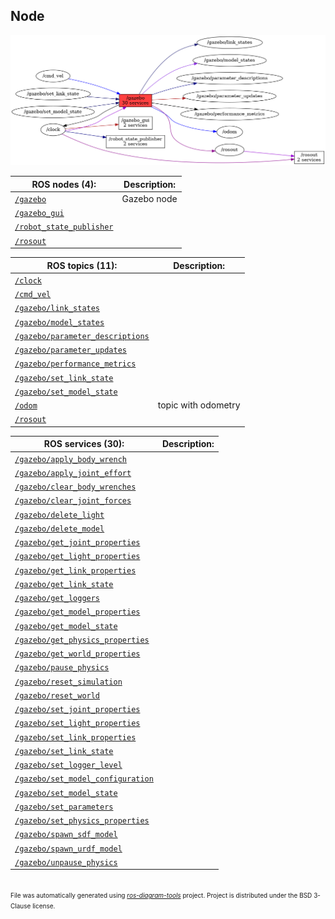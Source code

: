 <!--
File was automatically generated using 'ros-diagram-tools' project.
Project is distributed under the BSD 3-Clause license.
-->

## Node

[![/gazebo](n__gazebo.png "/gazebo")](n__gazebo.png)

                
| ROS nodes (4): | Description: |
| ----------------------------------- | ------------ |
| [`/gazebo`](n__gazebo.html) | Gazebo node |
| [`/gazebo_gui`](n__gazebo_gui.html) |  |
| [`/robot_state_publisher`](n__robot_state_publisher.html) |  |
| [`/rosout`](n__rosout.html) |  |

| ROS topics (11): | Description: |
| ----------------------------------- | ------------ |
| [`/clock`](t__clock.html) |  |
| [`/cmd_vel`](t__cmd_vel.html) |  |
| [`/gazebo/link_states`](t__gazebo_link_states.html) |  |
| [`/gazebo/model_states`](t__gazebo_model_states.html) |  |
| [`/gazebo/parameter_descriptions`](t__gazebo_parameter_descriptions.html) |  |
| [`/gazebo/parameter_updates`](t__gazebo_parameter_updates.html) |  |
| [`/gazebo/performance_metrics`](t__gazebo_performance_metrics.html) |  |
| [`/gazebo/set_link_state`](t__gazebo_set_link_state.html) |  |
| [`/gazebo/set_model_state`](t__gazebo_set_model_state.html) |  |
| [`/odom`](t__odom.html) | topic with odometry |
| [`/rosout`](t__rosout.html) |  |

| ROS services (30): | Description: |
| ----------------------------------- | ------------ |
| [`/gazebo/apply_body_wrench`](s__gazebo_apply_body_wrench.html) |  |
| [`/gazebo/apply_joint_effort`](s__gazebo_apply_joint_effort.html) |  |
| [`/gazebo/clear_body_wrenches`](s__gazebo_clear_body_wrenches.html) |  |
| [`/gazebo/clear_joint_forces`](s__gazebo_clear_joint_forces.html) |  |
| [`/gazebo/delete_light`](s__gazebo_delete_light.html) |  |
| [`/gazebo/delete_model`](s__gazebo_delete_model.html) |  |
| [`/gazebo/get_joint_properties`](s__gazebo_get_joint_properties.html) |  |
| [`/gazebo/get_light_properties`](s__gazebo_get_light_properties.html) |  |
| [`/gazebo/get_link_properties`](s__gazebo_get_link_properties.html) |  |
| [`/gazebo/get_link_state`](s__gazebo_get_link_state.html) |  |
| [`/gazebo/get_loggers`](s__gazebo_get_loggers.html) |  |
| [`/gazebo/get_model_properties`](s__gazebo_get_model_properties.html) |  |
| [`/gazebo/get_model_state`](s__gazebo_get_model_state.html) |  |
| [`/gazebo/get_physics_properties`](s__gazebo_get_physics_properties.html) |  |
| [`/gazebo/get_world_properties`](s__gazebo_get_world_properties.html) |  |
| [`/gazebo/pause_physics`](s__gazebo_pause_physics.html) |  |
| [`/gazebo/reset_simulation`](s__gazebo_reset_simulation.html) |  |
| [`/gazebo/reset_world`](s__gazebo_reset_world.html) |  |
| [`/gazebo/set_joint_properties`](s__gazebo_set_joint_properties.html) |  |
| [`/gazebo/set_light_properties`](s__gazebo_set_light_properties.html) |  |
| [`/gazebo/set_link_properties`](s__gazebo_set_link_properties.html) |  |
| [`/gazebo/set_link_state`](s__gazebo_set_link_state.html) |  |
| [`/gazebo/set_logger_level`](s__gazebo_set_logger_level.html) |  |
| [`/gazebo/set_model_configuration`](s__gazebo_set_model_configuration.html) |  |
| [`/gazebo/set_model_state`](s__gazebo_set_model_state.html) |  |
| [`/gazebo/set_parameters`](s__gazebo_set_parameters.html) |  |
| [`/gazebo/set_physics_properties`](s__gazebo_set_physics_properties.html) |  |
| [`/gazebo/spawn_sdf_model`](s__gazebo_spawn_sdf_model.html) |  |
| [`/gazebo/spawn_urdf_model`](s__gazebo_spawn_urdf_model.html) |  |
| [`/gazebo/unpause_physics`](s__gazebo_unpause_physics.html) |  |


</br>
<font size="1">
File was automatically generated using <a href="https://github.com/anetczuk/ros-diagram-tools"><i>ros-diagram-tools</i></a> project.
Project is distributed under the BSD 3-Clause license.
</font>
